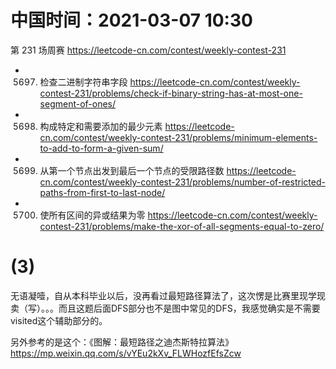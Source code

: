 
# 中国时间：2021-03-07 10:30

第 231 场周赛 https://leetcode-cn.com/contest/weekly-contest-231
- 5697. 检查二进制字符串字段 https://leetcode-cn.com/contest/weekly-contest-231/problems/check-if-binary-string-has-at-most-one-segment-of-ones/
- 5698. 构成特定和需要添加的最少元素 https://leetcode-cn.com/contest/weekly-contest-231/problems/minimum-elements-to-add-to-form-a-given-sum/
- 5699. 从第一个节点出发到最后一个节点的受限路径数 https://leetcode-cn.com/contest/weekly-contest-231/problems/number-of-restricted-paths-from-first-to-last-node/
- 5700. 使所有区间的异或结果为零 https://leetcode-cn.com/contest/weekly-contest-231/problems/make-the-xor-of-all-segments-equal-to-zero/

# (3)

无语凝噎，自从本科毕业以后，没再看过最短路径算法了，这次愣是比赛里现学现卖（写）。。。而且这题后面DFS部分也不是图中常见的DFS，我感觉确实是不需要visited这个辅助部分的。

另外参考的是这个：《图解：最短路径之迪杰斯特拉算法》 https://mp.weixin.qq.com/s/vYEu2kXv_FLWHozfEfsZcw
